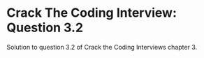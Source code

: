 # Crack The Coding Interview: Question 3.2

Solution to question 3.2 of Crack the Coding Interviews chapter 3.
